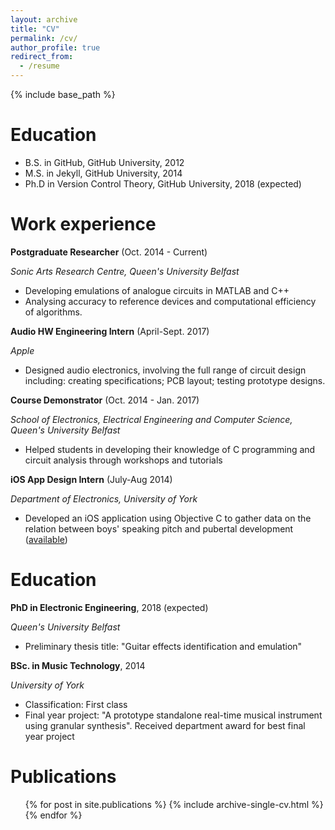 ```yaml
---
layout: archive
title: "CV"
permalink: /cv/
author_profile: true
redirect_from:
  - /resume
---
```


{% include base_path %}

Education
======
* B.S. in GitHub, GitHub University, 2012
* M.S. in Jekyll, GitHub University, 2014
* Ph.D in Version Control Theory, GitHub University, 2018 (expected)

Work experience
======

**Postgraduate Researcher** (Oct. 2014 - Current)

*Sonic Arts Research Centre, Queen's University Belfast*

  * Developing emulations of analogue circuits in MATLAB and C++
  * Analysing accuracy to reference devices and computational efficiency of algorithms.

**Audio HW Engineering Intern** (April-Sept. 2017)

*Apple*

  * Designed audio electronics, involving the full range of circuit design including: creating specifications; PCB layout; testing prototype designs.

**Course Demonstrator** (Oct. 2014 - Jan. 2017)

*School of Electronics, Electrical Engineering and Computer Science, Queen's University Belfast*

  * Helped students in developing their knowledge of C programming and circuit analysis through workshops and tutorials

**iOS App Design Intern** (July-Aug 2014)

*Department of Electronics, University of York*
  * Developed an iOS application using Objective C to gather data on the relation between boys' speaking pitch and pubertal development ([available](http://www.davidmhoward.com/iPhoneAppSpeechTest.html))


Education
======
**PhD in Electronic Engineering**, 2018 (expected)

*Queen's University Belfast*

* Preliminary thesis title: "Guitar effects identification and emulation"

**BSc. in Music Technology**, 2014

*University of York*

* Classification: First class
* Final year project: "A prototype standalone real-time musical instrument using granular synthesis". Received department award for best final year project

Publications
======
  <ul>{% for post in site.publications %}
    {% include archive-single-cv.html %}
  {% endfor %}</ul>
